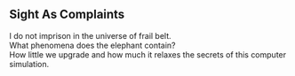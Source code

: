 Sight As Complaints
-------------------
I do not imprison in the universe of frail belt.  
What phenomena does the elephant contain?  
How little we upgrade and how much it relaxes the secrets of this computer simulation.  
